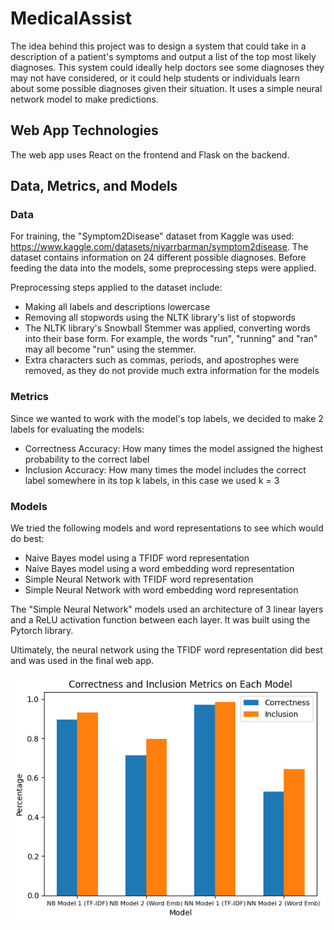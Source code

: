 # MedicalAssist

The idea behind this project was to design a system that could take in a description of a 
patient's symptoms and output a list of the top most likely diagnoses. This system could ideally 
help doctors see some diagnoses they may not have considered, or it could help students or 
individuals learn about some possible diagnoses given their situation. It uses a simple neural 
network model to make predictions.

## Web App Technologies
The web app uses React on the frontend and Flask on the backend.

## Data, Metrics, and Models

### Data
For training, the "Symptom2Disease" dataset from Kaggle was used: https://www.kaggle.com/datasets/niyarrbarman/symptom2disease. The dataset contains information on 24 different possible diagnoses.
Before feeding the data into the models, some preprocessing steps were applied.

Preprocessing steps applied to the dataset include:
- Making all labels and descriptions lowercase
- Removing all stopwords using the NLTK library's list of stopwords
- The NLTK library's Snowball Stemmer was applied, converting words into their base form. For example, the words "run", "running" and "ran" may all become "run" using the stemmer.
- Extra characters such as commas, periods, and apostrophes were removed, as they do not provide much extra information for the models

### Metrics
Since we wanted to work with the model's top labels, we decided to make 2 labels for evaluating 
the models:
- Correctness Accuracy: How many times the model assigned the highest probability to the correct label
- Inclusion Accuracy: How many times the model includes the correct label somewhere in its top k labels, in this case we used k = 3

### Models
We tried the following models and word representations to see which would do best:
- Naive Bayes model using a TFIDF word representation
- Naive Bayes model using a word embedding word representation
- Simple Neural Network with TFIDF word representation
- Simple Neural Network with word embedding word representation

The "Simple Neural Network" models used an architecture of 3 linear layers and a ReLU activation
function between each layer. It was built using the Pytorch library.

Ultimately, the neural network using the TFIDF word representation did best and was used in the
final web app. 

![Model Graph](modelGraph.png)
